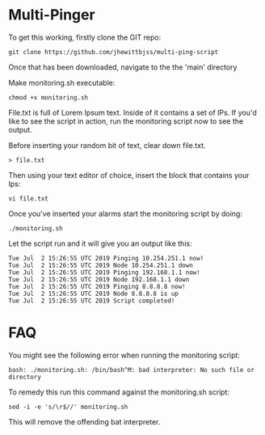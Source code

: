 # Multi-Pinger 

To get this working, firstly clone the GIT repo:

`git clone https://github.com/jhewittbjss/multi-ping-script`

Once that has been downloaded, navigate to the the 'main' directory

Make monitoring.sh executable:

`chmod +x monitoring.sh`

File.txt is full of Lorem Ipsum text. Inside of it contains a set of IPs. If you'd like to see the script in action, run the monitoring script now to see the output.

Before inserting your random bit of text, clear down file.txt.

` > file.txt `

Then using your text editor of choice, insert the block that contains your Ips:

`vi file.txt`

Once you've inserted your alarms start the monitoring script by doing:

`./monitoring.sh`

Let the script run and it will give you an output like this:

```
Tue Jul  2 15:26:55 UTC 2019 Pinging 10.254.251.1 now!
Tue Jul  2 15:26:55 UTC 2019 Node 10.254.251.1 down
Tue Jul  2 15:26:55 UTC 2019 Pinging 192.168.1.1 now!
Tue Jul  2 15:26:55 UTC 2019 Node 192.168.1.1 down
Tue Jul  2 15:26:55 UTC 2019 Pinging 8.8.8.8 now!
Tue Jul  2 15:26:55 UTC 2019 Node 8.8.8.8 is up
Tue Jul  2 15:26:55 UTC 2019 Script completed!
```

FAQ
====
You might see the following error when running the monitoring script:

`bash: ./monitoring.sh: /bin/bash^M: bad interpreter: No such file or directory`

To remedy this run this command against the monitoring.sh script:

`sed -i -e 's/\r$//' monitoring.sh` 

This will remove the offending bat interpreter.
